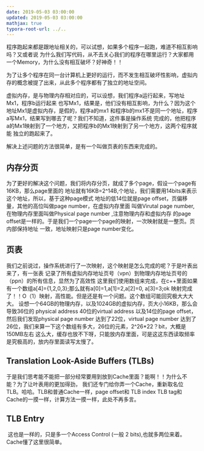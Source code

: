 ```yaml
---
date: 2019-05-03 03:00:00
updated: 2019-05-03 03:00:00
mathjax: true
typora-root-url: ../..
---
```


程序跑起来都是跟地址相关的，可以试想，如果多个程序一起跑，难道不相互影响吗？又或者说 为什么我们写代码，从不去关心我们的程序在哪里运行？大家都用一个Memory，为什么没有相互破坏？好神奇！！

为了让多个程序在同一台计算机上更好的运行，而不发生相互破坏性影响，虚拟内存的概念被提了出来，从此多个程序都有了独立的地址空间。

虚拟内存，是与物理内存相对应的，可以设想，我们程序a运行起来，写地址Mx1，程序b运行起来 也写Mx1，结果是，他们没有相互影响，为什么？因为这个地址Mx1是虚拟内存，是假的，程序a的mx1 和程序b的mx1不是同一个地址，程序a写Mx1，结果写到哪去了呢？我们不知道，这件事是操作系统 完成的，他把程序a的Mx1映射到了一个地方，又把程序b的Mx1映射到了另一个地方，这两个程序就能 独立的跑起来了。 

解决上述问题的方法很简单，是有一个叫做页表的东西来完成的。 

## 内存分页

为了更好的解决这个问题，我们将内存分页，就成了多个page，假设一个page有16KB，那么page里面的 地址就有16KB=2^14B,个地址，我们需要用14bits来表示这个地址，所以，基于这种page模式 地址的低14位就是page offset，页偏移量，其他的高位叫做page number，在虚拟内存里面 叫做Virutal page number,在物理内存里面叫做Physical page number ,注意物理内存和虚拟内存 的page offset是一样的。于是我们一个page一个page的映射，一次映射就是一整页。页内部保持地址 一致，地址映射只是page number变化。 

## 页表

我们之前说过，操作系统进行了一次映射，这个映射是怎么完成的呢？于是叶表出来了，有一张表 记录了所有虚拟内存地址页号（vpn）到物理内存地址页号的（ppn）的所有信息，显然为了高效性 这里我们使用数组来完成，在c++里面如果有一个数组a[4]={1,2,0,3};那么就有a[0]=1,a[1]=2,a[2]=0, a[3]=3;ok 映射完成了！！O（1）映射，高性能。但是还是有一个问题。这个数组可能回究极大大大大。 设想一个64GB的物理内存，以及1024GB的虚拟内存，页大小16KB，那么会导致36位的 physical address 40位的virtual address 以及14位的page offset，然后我们发现physical page number 达到了22位，virtual page number 达到了26位，我们来算一下这个数组有多大，26位的元素，2^26*22？bit，大概是150MB左右 这么大，缓存也放不下呀，只能放内存里面，可是这这东西读取频率是究极高的，放内存里面读写太慢了。 

## Translation Look-Aside Buffers (TLBs)

​     于是我们思考能不能把一部分经常要用到放到Cache里面？能啊！！为什么不能？为了让叶表用的更加得劲， 我们还专门给你弄一个Cache，重新取名位TLB。哈哈。TLB和普通Cache一样，page offset和 TLB index TLB tag和Cache的一摸一样，计算方法一摸一样，此处不再多言。

## TLB Entry

​     这也是一样的，只是多一个Access Control (一般 2 bits),也就多两位来着。Cache懂了这里很简单。 